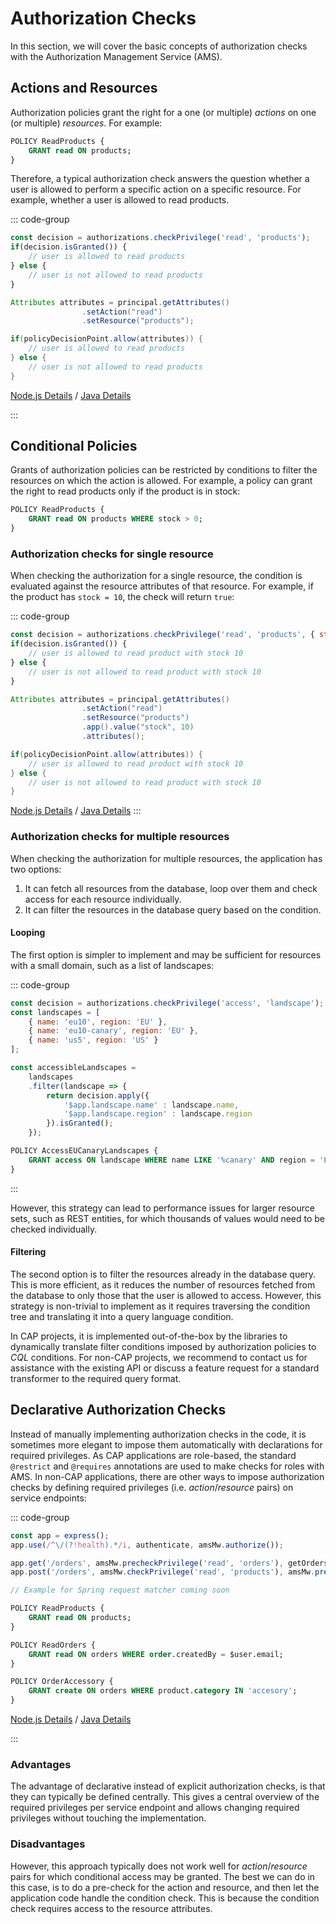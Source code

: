 # Authorization Checks

In this section, we will cover the basic concepts of authorization checks with the Authorization Management Service (AMS).

## Actions and Resources

Authorization policies grant the right for a one (or multiple) *actions* on one (or multiple) *resources*. For example:

```SQL
POLICY ReadProducts {
    GRANT read ON products;
}
```

Therefore, a typical authorization check answers the question whether a user is allowed to perform a specific action on a specific resource. For example, whether a user is allowed to read products.

::: code-group
```js [Node.js]
const decision = authorizations.checkPrivilege('read', 'products');
if(decision.isGranted()) {
    // user is allowed to read products
} else {
    // user is not allowed to read products
}
```

```java [Java]
Attributes attributes = principal.getAttributes()
                .setAction("read")
                .setResource("products");

if(policyDecisionPoint.allow(attributes)) {
    // user is allowed to read products
} else {
    // user is not allowed to read products
}
```

[Node.js Details](/nodejs//sap_ams/sap_ams.md) / [Java Details](/java/jakarta-ams/jakarta-ams.md)

:::

## Conditional Policies

Grants of authorization policies can be restricted by conditions to filter the resources on which the action is allowed. For example, a policy can grant the right to read products only if the product is in stock:

```SQL
POLICY ReadProducts {
    GRANT read ON products WHERE stock > 0;
}
```

### Authorization checks for single resource

When checking the authorization for a single resource, the condition is evaluated against the resource attributes of that resource. For example, if the product has `stock = 10`, the check will return `true`:

::: code-group
```js [Node.js]
const decision = authorizations.checkPrivilege('read', 'products', { stock: 10 });
if(decision.isGranted()) {
    // user is allowed to read product with stock 10
} else {
    // user is not allowed to read product with stock 10
}
```

```java [Java]
Attributes attributes = principal.getAttributes()
                .setAction("read")
                .setResource("products")
                .app().value("stock", 10)
                .attributes();

if(policyDecisionPoint.allow(attributes)) {
    // user is allowed to read product with stock 10
} else {
    // user is not allowed to read product with stock 10
}
```

[Node.js Details](/nodejs//sap_ams/sap_ams.md) / [Java Details](/java/jakarta-ams/jakarta-ams.md)
:::

### Authorization checks for multiple resources

When checking the authorization for multiple resources, the application has two options:

1. It can fetch all resources from the database, loop over them and check access for each resource individually.
2. It can filter the resources in the database query based on the condition.

#### Looping
The first option is simpler to implement and may be sufficient for resources with a small domain, such as a list of landscapes:

::: code-group
```js [Node.js]
const decision = authorizations.checkPrivilege('access', 'landscape');
const landscapes = [
    { name: 'eu10', region: 'EU' },
    { name: 'eu10-canary', region: 'EU' },
    { name: 'us5', region: 'US' }
];

const accessibleLandscapes = 
    landscapes
    .filter(landscape => {
        return decision.apply({ 
            '$app.landscape.name' : landscape.name,
            '$app.landscape.region' : landscape.region
        }).isGranted();
    });
```

```sql [DCL]
POLICY AccessEUCanaryLandscapes {
    GRANT access ON landscape WHERE name LIKE '%canary' AND region = 'EU';
}
```
:::

However, this strategy can lead to performance issues for larger resource sets, such as REST entities, for which thousands of values would need to be checked individually.

#### Filtering
The second option is to filter the resources already in the database query. This is more efficient, as it reduces the number of resources fetched from the database to only those that the user is allowed to access. However, this strategy is non-trivial to implement as it requires traversing the condition tree and translating it into a query language condition.

In CAP projects, it is implemented out-of-the-box by the libraries to dynamically translate filter conditions imposed by authorization policies to *CQL* conditions. For non-CAP projects, we recommend to contact us for assistance with the existing API or discuss a feature request for a standard transformer to the required query format.

## Declarative Authorization Checks
Instead of manually implementing authorization checks in the code, it is sometimes more elegant to impose them automatically with declarations for required privileges.
As CAP applications are role-based, the standard `@restrict` and `@requires` annotations are used to make checks for roles with AMS.
In non-CAP applications, there are other ways to impose authorization checks by defining required privileges (i.e. *action*/*resource* pairs) on service endpoints:

::: code-group
```js [Node.js]
const app = express();
app.use(/^\/(?!health).*/i, authenticate, amsMw.authorize());

app.get('/orders', amsMw.precheckPrivilege('read', 'orders'), getOrders);
app.post('/orders', amsMw.checkPrivilege('read', 'products'), amsMw.precheckPrivilege('create', 'orders'), createOrder);
```

```java [Java]
// Example for Spring request matcher coming soon
```

```sql [DCL]
POLICY ReadProducts {
    GRANT read ON products;
}

POLICY ReadOrders {
    GRANT read ON orders WHERE order.createdBy = $user.email;
}

POLICY OrderAccessory {
    GRANT create ON orders WHERE product.category IN 'accesory';
}
```

[Node.js Details](/nodejs//sap_ams/sap_ams.md) / [Java Details](/java/jakarta-ams/jakarta-ams.md)

:::

### Advantages
The advantage of declarative instead of explicit authorization checks, is that they can typically be defined centrally. This gives a central overview of the required privileges per service endpoint and allows changing required privileges without touching the implementation.

### Disadvantages
However, this approach typically does not work well for *action*/*resource* pairs for which conditional access may be granted. The best we can do in this case, is to do a pre-check for the action and resource, and then let the application code handle the condition check. This is because the condition check requires access to the resource attributes.